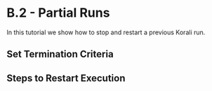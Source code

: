 # B.2 - Partial Runs

In this tutorial we show how to stop and restart a previous Korali run.


## Set Termination Criteria

## Steps to Restart Execution

